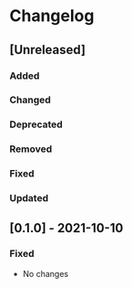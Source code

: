 # Changelog

## [Unreleased]

### Added

### Changed

### Deprecated

### Removed

### Fixed

### Updated


## [0.1.0] - 2021-10-10

### Fixed
- No changes

